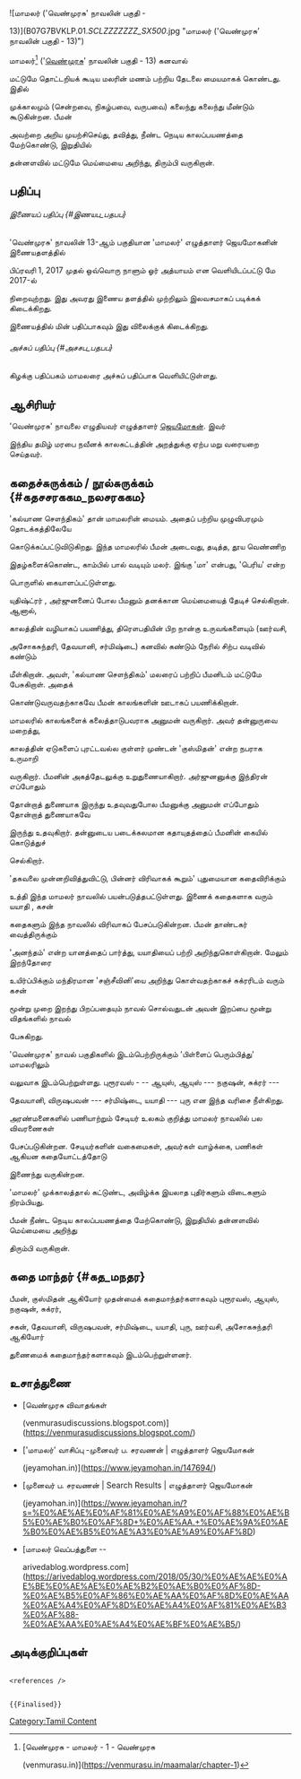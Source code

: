 ![மாமலர் (\'வெண்முரசு' நாவலின் பகுதி -
13)](B07G7BVKLP.01._SCLZZZZZZZ_SX500_.jpg "மாமலர் ('வெண்முரசு’ நாவலின் பகுதி - 13)")
மாமலர்[^1] (\'[வெண்முரசு](வெண்முரசு "wikilink")' நாவலின் பகுதி - 13) கனவால்
மட்டுமே தொட்டறியக் கூடிய மலரின் மணம் பற்றிய தேடலை மையமாகக் கொண்டது. இதில்
முக்காலமும் (சென்றவை, நிகழ்பவை, வருபவை) கலைந்து கலைந்து மீண்டும் கூடுகின்றன. பீமன்
அவற்றை அறிய முயற்சிசெய்து, தவித்து, நீண்ட நெடிய காலப்பயணத்தை மேற்கொண்டு, இறுதியில்
தன்னளவில் மட்டுமே மெய்மையை அறிந்து, திரும்பி வருகிறான்.

## பதிப்பு

###### இணையப் பதிப்பு {#இணயப_பதபப}

\'வெண்முரசு' நாவலின் 13-ஆம் பகுதியான \'மாமலர்' எழுத்தாளர் ஜெயமோகனின் இணையதளத்தில்
பிப்ரவரி 1, 2017 முதல் ஒவ்வொரு நாளும் ஓர் அத்யாயம் என வெளியிடப்பட்டு மே 2017-ல்
நிறைவுற்றது. இது அவரது இணைய தளத்தில் முற்றிலும் இலவசமாகப் படிக்கக் கிடைக்கிறது.
இணையத்தில் மின் பதிப்பாகவும் இது விலைக்குக் கிடைக்கிறது.

###### அச்சுப் பதிப்பு {#அசசப_பதபப}

கிழக்கு பதிப்பகம் மாமலரை அச்சுப் பதிப்பாக வெளியிட்டுள்ளது.

## ஆசிரியர்

\'வெண்முரசு' நாவலை எழுதியவர் எழுத்தாளர் [ஜெயமோகன்](ஜெயமோகன் "wikilink"). இவர்
இந்திய தமிழ் மரபை நவீனக் காலகட்டத்தின் அறத்துக்கு ஏற்ப மறு வரையறை செய்தவர்.

## கதைச்சுருக்கம் / நூல்சுருக்கம் {#கதசசரககம_நலசரககம}

\'கல்யாண சௌந்திகம்' தான் மாமலரின் மையம். அதைப் பற்றிய முழுவிபரமும் தொடக்கத்திலேயே
கொடுக்கப்பட்டுவிடுகிறது. இந்த மாமலரில் பீமன் அடைவது, தடித்த, தூய வெண்ணிற
இதழ்களைக்கொண்ட, காம்பில் பால் வடியும் மலர். இங்கு \'மா' என்பது, \'பெரிய' என்ற
பொருளில் கையாளப்பட்டுள்ளது.

யுதிஷ்ட்ரர் , அர்ஜுனனைப் போல பீமனும் தனக்கான மெய்மையைத் தேடிச் செல்கிறான். ஆனால்,
காலத்தின் வழியாகப் பயணித்து, திரௌபதியின் பிற நான்கு உருவங்களையும் (ஊர்வசி,
அசோகசுந்தரி, தேவயானி, சர்மிஷ்டை) கனவில் கண்டும் நேரில் சிற்ப வடிவில் கண்டும்
மீள்கிறான். அவள், \'கல்யாண சௌந்திகம்' மலரைப் பற்றிப் பீமனிடம் மட்டுமே பேசுகிறாள். அதைக்
கொண்டுவருவதற்காகவே பீமன் காலங்களின் ஊடாகப் பயணிக்கிறான்.

மாமலரில் காலங்களைக் கலைத்தாடுபவராக அனுமன் வருகிறார். அவர் தன்னுருவை மறைத்து,
காலத்தின் ஏடுகளைப் புரட்டவல்ல குள்ளர் முண்டன் \'குஸ்மிதன்' என்ற நபராக உருமாறி
வருகிறார். பீமனின் அகத்தேடலுக்கு உறுதுணையாகிறார். அர்ஜுனனுக்கு இந்திரன் எப்போதும்
தோன்றாத் துணையாக இருந்து உதவுவதுபோல பீமனுக்கு அனுமன் எப்போதும் தோன்றாத் துணையாகவே
இருந்து உதவுகிறார். தன்னுடைய படைக்கலமான கதாயுதத்தைப் பீமனின் கையில் கொடுத்துச்
செல்கிறார்.

\'தகவலை முன்னறிவித்துவிட்டு, பின்னர் விரிவாகக் கூறும்' புதுமையான கதைவிரிக்கும்
உத்தி இந்த மாமலர் நாவலில் பயன்படுத்தபட்டுள்ளது. இணைக் கதைகளாக வரும் யயாதி , கசன்
கதைகளும் இந்த நாவலில் விரிவாகப் பேசப்படுகின்றன. பீமன் தாண்டகர் வைத்திருக்கும்
\'அனந்தம்' என்ற யானத்தைப் பார்த்து, யயாதியைப் பற்றி அறிந்துகொள்கிறான். மேலும் இறந்தோரை
உயிர்ப்பிக்கும் மந்திரமான \'சஞ்சீவினி'யை அறிந்து கொள்வதற்காகச் சுக்ரரிடம் வரும் கசன்
மூன்று முறை இறந்து பிறப்பதையும் நாவல் சொல்வதுடன் அவன் இறப்பை மூன்று விதங்களில் நாவல்
பேசுகிறது.

\'வெண்முரசு' நாவல் பகுதிகளில் இடம்பெற்றிருக்கும் \'பிள்ளைப் பெரும்பித்து' மாமலரிலும்
வலுவாக இடம்பெற்றுள்ளது. புரூரவஸ் - -- ஆயுஸ், ஆயுஸ் --- நகுஷன், சுக்ரர் ---
தேவயானி, விருஷபவன் --- சர்மிஷ்டை, யயாதி --- புரு என இந்த வரிசை நீள்கிறது.
அரண்மனைகளில் பணியாற்றும் சேடியர் உலகம் குறித்து மாமலர் நாவலில் பல விவரணைகள்
பேசப்படுகின்றன. சேடியர்களின் வகைமைகள், அவர்கள் வாழ்க்கை, பணிகள் ஆகியன கதையோட்டத்தோடு
இணைந்து வருகின்றன.

\'மாமலர்' முக்காலத்தால் கட்டுண்ட, அவிழ்க்க இயலாத புதிர்களும் விடைகளும் நிரம்பியது.
பீமன் நீண்ட நெடிய காலப்பயணத்தை மேற்கொண்டு, இறுதியில் தன்னளவில் மெய்மையை அறிந்து
திரும்பி வருகிறான்.

## கதை மாந்தர் {#கத_மநதர}

பீமன், குஸ்மிதன் ஆகியோர் முதன்மைக் கதைமாந்தர்களாகவும் புரூரவஸ், ஆயுஸ், நகுஷன், சுக்ரர்,
சகன், தேவயானி, விருஷபவன், சர்மிஷ்டை, யயாதி, புரு, ஊர்வசி, அசோகசுந்தரி ஆகியோர்
துணைமைக் கதைமாந்தர்களாகவும் இடம்பெற்றுள்ளனர்.

## உசாத்துணை

-   [வெண்முரசு விவாதங்கள்
    (venmurasudiscussions.blogspot.com)](https://venmurasudiscussions.blogspot.com/)
-   [\'மாமலர்' வாசிப்பு -முனைவர் ப. சரவணன் \| எழுத்தாளர் ஜெயமோகன்
    (jeyamohan.in)](https://www.jeyamohan.in/147694/)
-   [முனைவர் ப. சரவணன் \| Search Results \| எழுத்தாளர் ஜெயமோகன்
    (jeyamohan.in)](https://www.jeyamohan.in/?s=%E0%AE%AE%E0%AF%81%E0%AE%A9%E0%AF%88%E0%AE%B5%E0%AE%B0%E0%AF%8D+%E0%AE%AA.+%E0%AE%9A%E0%AE%B0%E0%AE%B5%E0%AE%A3%E0%AE%A9%E0%AF%8D)
-   [மாமலர் வெப்பத்துளை --
    arivedablog.wordpress.com](https://arivedablog.wordpress.com/2018/05/30/%E0%AE%AE%E0%AE%BE%E0%AE%AE%E0%AE%B2%E0%AE%B0%E0%AF%8D-%E0%AE%B5%E0%AF%86%E0%AE%AA%E0%AF%8D%E0%AE%AA%E0%AE%A4%E0%AF%8D%E0%AE%A4%E0%AF%81%E0%AE%B3%E0%AF%88-%E0%AE%AA%E0%AE%A4%E0%AE%BF%E0%AE%B5/)

## அடிக்குறிப்புகள்

```{=html}
<references />
```
```{=mediawiki}
{{Finalised}}
```
[Category:Tamil Content](Category:Tamil_Content "wikilink")

[^1]: [வெண்முரசு - மாமலர் - 1 - வெண்முரசு
    (venmurasu.in)](https://venmurasu.in/maamalar/chapter-1)
